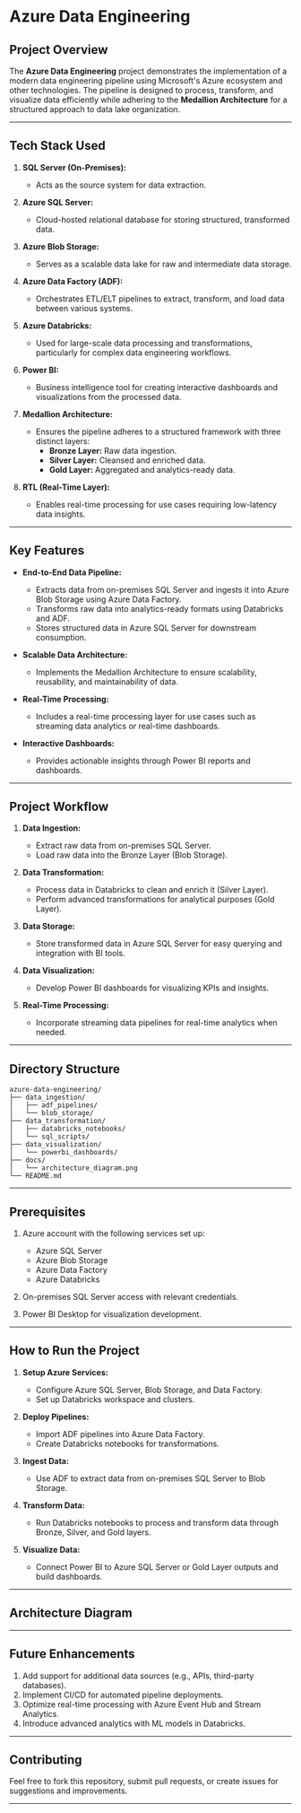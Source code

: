 # Azure Data Engineering

## Project Overview

The **Azure Data Engineering** project demonstrates the implementation of a modern data engineering pipeline using Microsoft's Azure ecosystem and other technologies. The pipeline is designed to process, transform, and visualize data efficiently while adhering to the **Medallion Architecture** for a structured approach to data lake organization.

---

## Tech Stack Used

1. **SQL Server (On-Premises):**

   - Acts as the source system for data extraction.

2. **Azure SQL Server:**

   - Cloud-hosted relational database for storing structured, transformed data.

3. **Azure Blob Storage:**

   - Serves as a scalable data lake for raw and intermediate data storage.

4. **Azure Data Factory (ADF):**

   - Orchestrates ETL/ELT pipelines to extract, transform, and load data between various systems.

5. **Azure Databricks:**

   - Used for large-scale data processing and transformations, particularly for complex data engineering workflows.

6. **Power BI:**

   - Business intelligence tool for creating interactive dashboards and visualizations from the processed data.

7. **Medallion Architecture:**

   - Ensures the pipeline adheres to a structured framework with three distinct layers:
     - **Bronze Layer:** Raw data ingestion.
     - **Silver Layer:** Cleansed and enriched data.
     - **Gold Layer:** Aggregated and analytics-ready data.

8. **RTL (Real-Time Layer):**

   - Enables real-time processing for use cases requiring low-latency data insights.

---

## Key Features

- **End-to-End Data Pipeline:**

  - Extracts data from on-premises SQL Server and ingests it into Azure Blob Storage using Azure Data Factory.
  - Transforms raw data into analytics-ready formats using Databricks and ADF.
  - Stores structured data in Azure SQL Server for downstream consumption.

- **Scalable Data Architecture:**

  - Implements the Medallion Architecture to ensure scalability, reusability, and maintainability of data.

- **Real-Time Processing:**

  - Includes a real-time processing layer for use cases such as streaming data analytics or real-time dashboards.

- **Interactive Dashboards:**

  - Provides actionable insights through Power BI reports and dashboards.

---

## Project Workflow

1. **Data Ingestion:**

   - Extract raw data from on-premises SQL Server.
   - Load raw data into the Bronze Layer (Blob Storage).

2. **Data Transformation:**

   - Process data in Databricks to clean and enrich it (Silver Layer).
   - Perform advanced transformations for analytical purposes (Gold Layer).

3. **Data Storage:**

   - Store transformed data in Azure SQL Server for easy querying and integration with BI tools.

4. **Data Visualization:**

   - Develop Power BI dashboards for visualizing KPIs and insights.

5. **Real-Time Processing:**

   - Incorporate streaming data pipelines for real-time analytics when needed.

---

## Directory Structure

```
azure-data-engineering/
├── data_ingestion/
│   ├── adf_pipelines/
│   └── blob_storage/
├── data_transformation/
│   ├── databricks_notebooks/
│   └── sql_scripts/
├── data_visualization/
│   └── powerbi_dashboards/
├── docs/
│   └── architecture_diagram.png
└── README.md
```

---

## Prerequisites

1. Azure account with the following services set up:

   - Azure SQL Server
   - Azure Blob Storage
   - Azure Data Factory
   - Azure Databricks

2. On-premises SQL Server access with relevant credentials.

3. Power BI Desktop for visualization development.

---

## How to Run the Project

1. **Setup Azure Services:**

   - Configure Azure SQL Server, Blob Storage, and Data Factory.
   - Set up Databricks workspace and clusters.

2. **Deploy Pipelines:**

   - Import ADF pipelines into Azure Data Factory.
   - Create Databricks notebooks for transformations.

3. **Ingest Data:**

   - Use ADF to extract data from on-premises SQL Server to Blob Storage.

4. **Transform Data:**

   - Run Databricks notebooks to process and transform data through Bronze, Silver, and Gold layers.

5. **Visualize Data:**

   - Connect Power BI to Azure SQL Server or Gold Layer outputs and build dashboards.

---

## Architecture Diagram



---

## Future Enhancements

1. Add support for additional data sources (e.g., APIs, third-party databases).
2. Implement CI/CD for automated pipeline deployments.
3. Optimize real-time processing with Azure Event Hub and Stream Analytics.
4. Introduce advanced analytics with ML models in Databricks.

---

## Contributing

Feel free to fork this repository, submit pull requests, or create issues for suggestions and improvements.

---
